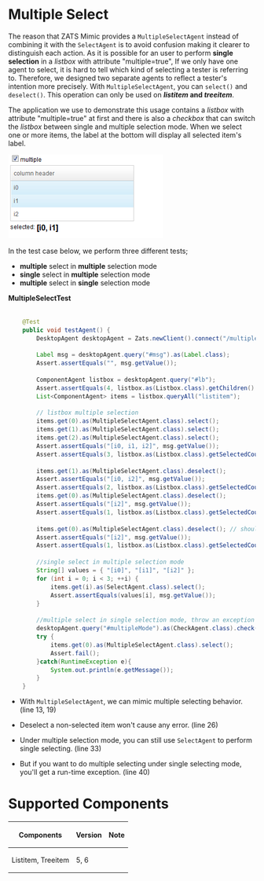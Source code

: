 



# Multiple Select

The reason that ZATS Mimic provides a `MultipleSelectAgent` instead of
combining it with the `SelectAgent` is to avoid confusion making it
clearer to distinguish each action. As it is possible for an user to
perform **single selection** in a *listbox* with attribute
"multiple=true", If we only have one agent to select, it is hard to tell
which kind of selecting a tester is referring to. Therefore, we designed
two separate agents to reflect a tester's intention more precisely. With
`MultipleSelectAgent`, you can `select()` and `deselect()`. This
operation can only be used on <b>*listitem* and *treeitem*</b>.

The application we use to demonstrate this usage contains a *listbox*
with attribute "multiple=true" at first and there is also a *checkbox*
that can switch the *listbox* between single and multiple selection
mode. When we select one or more items, the label at the bottom will
display all selected item's label.

![](images/Smalltalk-mimic-multipleselect.png)

In the test case below, we perform three different tests;

- **multiple** select in **multiple** selection mode
- **single** select in **multiple** selection mode
- **multiple** select in **single** selection mode

**MultipleSelectTest**

``` java

    @Test
    public void testAgent() {
        DesktopAgent desktopAgent = Zats.newClient().connect("/multiple-select.zul");

        Label msg = desktopAgent.query("#msg").as(Label.class);
        Assert.assertEquals("", msg.getValue());

        ComponentAgent listbox = desktopAgent.query("#lb");
        Assert.assertEquals(4, listbox.as(Listbox.class).getChildren().size()); // include header
        List<ComponentAgent> items = listbox.queryAll("listitem");

        // listbox multiple selection
        items.get(0).as(MultipleSelectAgent.class).select();
        items.get(1).as(MultipleSelectAgent.class).select();
        items.get(2).as(MultipleSelectAgent.class).select();
        Assert.assertEquals("[i0, i1, i2]", msg.getValue());
        Assert.assertEquals(3, listbox.as(Listbox.class).getSelectedCount());

        items.get(1).as(MultipleSelectAgent.class).deselect();
        Assert.assertEquals("[i0, i2]", msg.getValue());
        Assert.assertEquals(2, listbox.as(Listbox.class).getSelectedCount());
        items.get(0).as(MultipleSelectAgent.class).deselect();
        Assert.assertEquals("[i2]", msg.getValue());
        Assert.assertEquals(1, listbox.as(Listbox.class).getSelectedCount());

        items.get(0).as(MultipleSelectAgent.class).deselect(); // should happen nothing
        Assert.assertEquals("[i2]", msg.getValue());
        Assert.assertEquals(1, listbox.as(Listbox.class).getSelectedCount());

        //single select in multiple selection mode
        String[] values = { "[i0]", "[i1]", "[i2]" };
        for (int i = 0; i < 3; ++i) {
            items.get(i).as(SelectAgent.class).select();
            Assert.assertEquals(values[i], msg.getValue());
        }
        
        //multiple select in single selection mode, throw an exception
        desktopAgent.query("#multipleMode").as(CheckAgent.class).check(false);
        try {
            items.get(0).as(MultipleSelectAgent.class).select();
            Assert.fail();
        }catch(RuntimeException e){
            System.out.println(e.getMessage());
        }
    }
```

- With `MultipleSelectAgent`, we can mimic multiple selecting behavior.
  (line 13, 19)

<!-- -->

- Deselect a non-selected item won't cause any error. (line 26)

<!-- -->

- Under multiple selection mode, you can still use `SelectAgent` to
  perform single selecting. (line 33)

<!-- -->

- But if you want to do multiple selecting under single selecting mode,
  you'll get a run-time exception. (line 40)

# Supported Components

<table>
<thead>
<tr class="header">
<th><center>
<p>Components</p>
</center></th>
<th><center>
<p>Version</p>
</center></th>
<th><center>
<p>Note</p>
</center></th>
</tr>
</thead>
<tbody>
<tr class="odd">
<td><p>Listitem, Treeitem</p></td>
<td><p>5, 6</p></td>
<td></td>
</tr>
</tbody>
</table>

 
